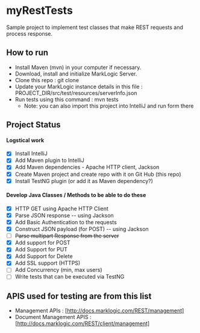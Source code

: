 # myRestTests
Sample project to implement test classes that make REST requests and process response.

## How to run
* Install Maven (mvn) in your computer if necessary. 
* Download, install and initialize MarkLogic Server.
* Clone this repo : git clone <repo-url>
* Update your MarkLogic instance details in this file : PROJECT_DIR/src/test/resources/serverInfo.json
* Run tests using this command : mvn tests 
  * Note: you can also import this project into IntelliJ and run form there

## Project Status
#### Logstical work
- [x] Install IntelliJ
- [x] Add Maven plugin to IntelliJ
- [x] Add Maven dependencies - Apache HTTP client, Jackson
- [x] Create Maven project and create repo with it on Git Hub (this repo)
- [x] Install TestNG plugin (or add it as Maven dependency?)

#### Develop Java Classes / Methods to be able to do these
- [x] HTTP GET using Apache HTTP Client
- [x] Parse JSON response -- using Jackson
- [x] Add Basic Authentication to the requests
- [x] Construct JSON payload (for POST) -- using Jackson
- [ ] ~~Parse multipart Response from the server~~
- [x] Add support for POST
- [x] Add Support for PUT
- [x] Add Support for Delete
- [x] Add SSL support (HTTPS)
- [ ] Add Concurrency (min, max users)
- [ ] Write tests that can be executed via TestNG
 
## APIS used for testing are from this list
* Management APIs : [http://docs.marklogic.com/REST/management]
* Document Management APIS : [http://docs.marklogic.com/REST/client/management]

